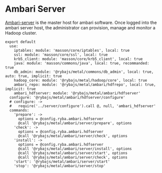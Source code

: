 
# Ambari Server

[Ambari-server][Ambari-server] is the master host for ambari software.
Once logged into the ambari server host, the administrator can  provision, 
manage and monitor a Hadoop cluster.

    export default
      use:
        iptables: module: 'masson/core/iptables', local: true
        ssl: module: 'masson/core/ssl', local: true
        krb5_client: module: 'masson/core/krb5_client', local: true
        java: module: 'masson/commons/java', local: true, recommanded: true
        db_admin: module: '@rybajs/metal/commons/db_admin', local: true, auto: true, implicit: true
        hadoop_core: module: '@rybajs/metal/hadoop/core', local: true
        ambari_repo: module: '@rybajs/metal/ambari/hdfrepo', local: true, implicit: true
        ambari_hdfserver: module: '@rybajs/metal/ambari/hdfserver'
      configure: '@rybajs/metal/ambari/hdfserver/configure'
      # configure: ->
      #   require('../server/configure').call @, null, 'ambari_hdfserver'
      commands:
        'prepare': ->
          options = @config.ryba.ambari.hdfserver
          @call '@rybajs/metal/ambari/server/prepare', options
        'check': ->
          options = @config.ryba.ambari.hdfserver
          @call '@rybajs/metal/ambari/server/check', options
        'install': ->
          options = @config.ryba.ambari.hdfserver
          @call '@rybajs/metal/ambari/server/install', options
          @call '@rybajs/metal/ambari/server/start', options
          @call '@rybajs/metal/ambari/server/check', options
        'start': '@rybajs/metal/ambari/server/start'
        'stop': '@rybajs/metal/ambari/server/stop'

[Ambari-server]: http://ambari.apache.org
